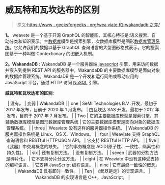 # 威瓦特和瓦坎达布的区别

> 原文:[https://www . geeksforgeeks . org/wea viate 和-wakandadb 之差/](https://www.geeksforgeeks.org/difference-between-weaviate-and-wakandadb/)

**1。**
weavete 是一个基于开源 GraphQL 的智能图，其核心特征是:语义搜索、自动分类和知识表示。主[数据库](https://www.geeksforgeeks.org/what-is-database/)模型是搜索引擎，次数据库模型是图形[数据库管理系统](https://www.geeksforgeeks.org/introduction-of-dbms-database-management-system-set-1/)。它允许我们的数据以基于 GraphQL 查询语言的大型图形格式表示。它的搜索图基于一种叫做 Contextionary 的图嵌入机制。

**2。WakandaDB :**
WakandaDB 是一个服务器端 [javascript](https://www.geeksforgeeks.org/introduction-to-javascript/) 引擎，用来访问数据并嵌入到提供 REST API 的服务器中。WakandaDB 的主要数据库模型是面向对象的数据库管理系统。WakandaDB 是一个开发和运行网络或移动应用的 JavaScript 平台，通过 HTTP 访问 [NoSQL](https://www.geeksforgeeks.org/introduction-to-nosql/) 引擎。

**威瓦特和瓦坎达布的区别:**

<center>

| 没有。 | 变弱 | WakandaDB |
| one | SeMI Technologies B.V .开发，最初于 2017 年发布，目前于 2020 年 1 月发布。 | 由瓦坎达 SAS 开发，最初于 2012 年发布，目前于 2017 年 7 月发布。 |
| Two | 它的主要数据库模型是搜索引擎，其辅助数据库模型是图形数据库管理系统 | 它的主要数据库模型是面向对象的数据库管理系统。 |
| three | Weaviate 没有这样的服务器操作系统。 | WakandaDB 的服务器操作系统是 Linux、OS X、Windows。 |
| four | Weaviate 支持 GraphQL 查询语言和 RESTful HTTP/JSON API。 | 它支持 RESTful HTTP API。 |
| five | 《武器》中交易概念的缺失。 | 它的事务概念是 ACID(原子性、一致性、隔离性和持久性)。 |
| six | 还有复制方法。 | 没有复制方法。 |
| seven | 武器的分割方法是碎片化。 | 它不支持分片分区方法。 |
| eight | 在 Weaviate 中没有这种受支持的编程语言。 | 它支持 JavaScript 编程语言。 |
| nine | 它有最终一致性的概念。 | WakandaDB 具有即时一致性。 |
| Ten | 《武器是走》的实现语言。 | WakandaDB 的实现语言是 C++，JavaScript。 |

</center>